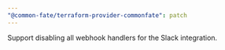 ```yaml
---
"@common-fate/terraform-provider-commonfate": patch
---
```


Support disabling all webhook handlers for the Slack integration.

